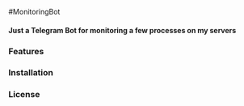 #MonitoringBot

#### Just a Telegram Bot for monitoring a few processes on my servers

### Features

### Installation

### License